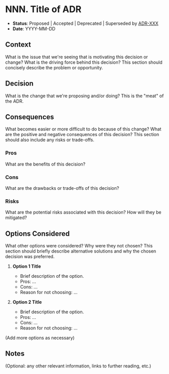 # NNN. Title of ADR

*   **Status**: Proposed | Accepted | Deprecated | Superseded by [ADR-XXX](NNN-filename.md)
*   **Date**: YYYY-MM-DD

## Context

What is the issue that we're seeing that is motivating this decision or change? What is the driving force behind this decision? This section should concisely describe the problem or opportunity.

## Decision

What is the change that we're proposing and/or doing? This is the "meat" of the ADR.

## Consequences

What becomes easier or more difficult to do because of this change? What are the positive and negative consequences of this decision? This section should also include any risks or trade-offs.

### Pros

What are the benefits of this decision?

### Cons

What are the drawbacks or trade-offs of this decision?

### Risks

What are the potential risks associated with this decision? How will they be mitigated?

## Options Considered

What other options were considered? Why were they not chosen? This section should briefly describe alternative solutions and why the chosen decision was preferred.

1.  **Option 1 Title**
    *   Brief description of the option.
    *   Pros: ...
    *   Cons: ...
    *   Reason for not choosing: ...

2.  **Option 2 Title**
    *   Brief description of the option.
    *   Pros: ...
    *   Cons: ...
    *   Reason for not choosing: ...

(Add more options as necessary)

## Notes

(Optional: any other relevant information, links to further reading, etc.) 